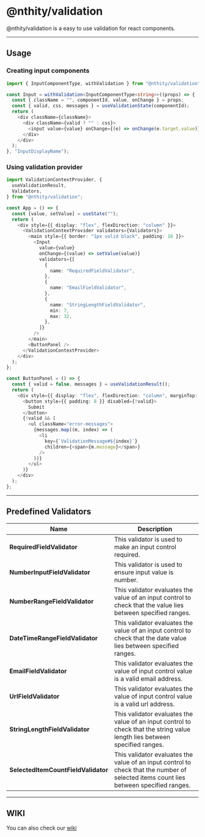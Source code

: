 # **@nthity/validation**

@nthity/validation is a easy to use validation for react components.

---

## Usage

### Creating input components

```typescript
import { InputComponentType, withValidation } from "@nthity/validation";

const Input = withValidation<InputComponentType<string>>((props) => {
  const { className = "", componentId, value, onChange } = props;
  const { valid, css, messages } = useValidationState(componentId);
  return (
    <div className={className}>
      <div className={valid ? "" : css}>
        <input value={value} onChange={(e) => onChange(e.target.value)} />
      </div>
    </div>
  );
}, "InputDisplayName");
```

### Using validation provider

```typescript
import ValidationContextProvider, {
  useValidationResult,
  Validators,
} from "@nthity/validation";

const App = () => {
  const [value, setValue] = useState("");
  return (
    <div style={{ display: "flex", flexDirection: "column" }}>
      <ValidationContextProvider validators={Validators}>
        <main style={{ border: "1px solid black", padding: 16 }}>
          <Input
            value={value}
            onChange={(value) => setValue(value)}
            validators={[
              {
                name: "RequiredFieldValidator",
              },
              {
                name: "EmailFieldValidator",
              },
              {
                name: "StringLengthFieldValidator",
                min: 7,
                max: 32,
              },
            ]}
          />
        </main>
        <ButtonPanel />
      </ValidationContextProvider>
    </div>
  );
};

const ButtonPanel = () => {
  const { valid = false, messages } = useValidationResult();
  return (
    <div style={{ display: "flex", flexDirection: "column", marginTop: 8 }}>
      <button style={{ padding: 8 }} disabled={!valid}>
        Submit
      </button>
      {!valid && (
        <ul className="error-messages">
          {messages.map((m, index) => (
            <li
              key={`ValidationMessage#${index}`}
              children={<span>{m.message}</span>}
            />
          ))}
        </ul>
      )}
    </div>
  );
};
```

---

## Predefined Validators

| Name                                | Description                                                                                                                            |
| ----------------------------------- | -------------------------------------------------------------------------------------------------------------------------------------- |
| **RequiredFieldValidator**          | This validator is used to make an input control required.                                                                              |
| **NumberInputFieldValidator**       | This validator is used to ensure input value is number.                                                                                |
| **NumberRangeFieldValidator**       | This validator evaluates the value of an input control to check that the value lies between specified ranges.                          |
| **DateTimeRangeFieldValidator**     | This validator evaluates the value of an input control to check that the date value lies between specified ranges.                     |
| **EmailFieldValidator**             | This validator evaluates the value of input control value is a valid email address.                                                    |
| **UrlFieldValidator**               | This validator evaluates the value of input control value is a valid url address.                                                      |
| **StringLengthFieldValidator**      | This validator evaluates the value of an input control to check that the string value length lies between specified ranges.            |
| **SelectedItemCountFieldValidator** | This validator evaluates the value of an input control to check that the number of selected items count lies between specified ranges. |

---

## WIKI

You can also check our [wiki](https://github.com/agentg2007/validation-context/wiki) 
